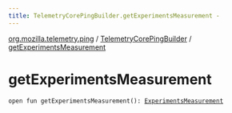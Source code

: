 ```yaml
---
title: TelemetryCorePingBuilder.getExperimentsMeasurement - 
---
```


[org.mozilla.telemetry.ping](../index.html) / [TelemetryCorePingBuilder](index.html) / [getExperimentsMeasurement](./get-experiments-measurement.html)

# getExperimentsMeasurement

`open fun getExperimentsMeasurement(): `[`ExperimentsMeasurement`](../../org.mozilla.telemetry.measurement/-experiments-measurement/index.html)